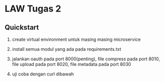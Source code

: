 # LAW Tugas 2

## Quickstart

1. create virtual environment untuk masing masing microservice

2. install semua modul yang ada pada requirements.txt

3. jalankan oauth pada port 8000(penting), file compress pada port 8010, file upload pada port 8020, file metadata pada port 8030

4. uji coba dengan curl dibawah
